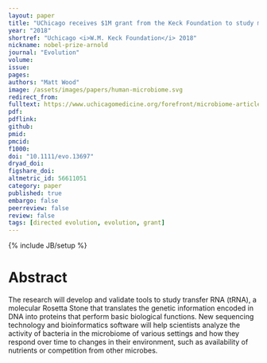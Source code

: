 ```yaml
---
layout: paper
title: "UChicago receives $1M grant from the Keck Foundation to study microbiome dynamics"
year: "2018"
shortref: "Uchicago <i>W.M. Keck Foundation</i> 2018"
nickname: nobel-prize-arnold
journal: "Evolution"
volume: 
issue:
pages:
authors: "Matt Wood"
image: /assets/images/papers/human-microbiome.svg
redirect_from: 
fulltext: https://www.uchicagomedicine.org/forefront/microbiome-articles/keck-foundation-grant-to-study-microbiome-dynamics
pdf: 
pdflink:
github: 
pmid: 
pmcid:
f1000: 
doi: "10.1111/evo.13697"
dryad_doi:
figshare_doi: 
altmetric_id: 56611051
category: paper
published: true
embargo: false
peerreview: false
review: false
tags: [directed evolution, evolution, grant]
---
```

{% include JB/setup %}

# Abstract 

The research will develop and validate tools to study transfer RNA (tRNA), a molecular Rosetta Stone that translates the genetic information encoded in DNA into proteins that perform basic biological functions. New sequencing technology and bioinformatics software will help scientists analyze the activity of bacteria in the microbiome of various settings and how they respond over time to changes in their environment, such as availability of nutrients or competition from other microbes.
